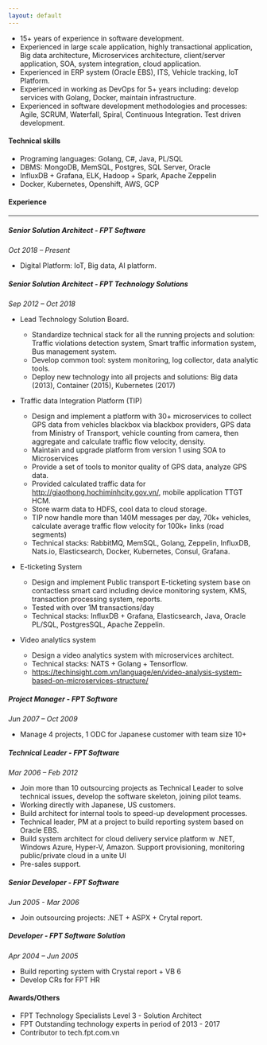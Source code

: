 ```yaml
---
layout: default
---
```


- 15+ years of experience in software development.
- Experienced in large scale application, highly transactional application, Big data architecture, Microservices architecture, client/server application, SOA, system integration, cloud application.
- Experienced in ERP system (Oracle EBS), ITS, Vehicle tracking, IoT Platform.
- Experienced in working as DevOps for 5+ years including: develop services with Golang, Docker, maintain infrastructure.
- Experienced in software development methodologies and processes: Agile, SCRUM, Waterfall, Spiral, Continuous Integration. Test driven development.

#### **Technical skills**
- Programing languages: Golang, C#, Java, PL/SQL
- DBMS: MongoDB, MemSQL, Postgres, SQL Server, Oracle
- InfluxDB + Grafana, ELK, Hadoop + Spark, Apache Zeppelin
- Docker, Kubernetes, Openshift, AWS, GCP

#### **Experience**
----------
##### **Senior Solution Architect - FPT Software**
*Oct 2018 – Present*
- Digital Platform: IoT, Big data, AI platform.

##### **Senior Solution Architect - FPT Technology Solutions**
*Sep 2012 – Oct 2018* 
- Lead Technology Solution Board.
  - Standardize technical stack for all the running projects and solution: Traffic violations detection system, Smart traffic information system, Bus management system.
  - Develop common tool: system monitoring, log collector, data analytic tools.
  - Deploy new technology into all projects and solutions: Big data (2013), Container (2015), Kubernetes (2017)

- Traffic data Integration Platform (TIP) 
  - Design and implement a platform with 30+ microservices to collect GPS data from vehicles blackbox via blackbox providers, GPS data from Ministry of Transport, vehicle counting from camera, then aggregate and calculate traffic flow velocity, density.
  - Maintain and upgrade platform from version 1 using SOA to Microservices 
  - Provide a set of tools to monitor quality of GPS data, analyze GPS data.
  - Provided calculated traffic data for http://giaothong.hochiminhcity.gov.vn/, mobile application TTGT HCM. 
  - Store warm data to HDFS, cool data to cloud storage.
  - TIP now handle more than 140M messages per day, 70k+ vehicles, calculate average traffic flow velocity for 100k+ links (road segments)
  - Technical stacks: RabbitMQ, MemSQL, Golang, Zeppelin, InfluxDB, Nats.io, Elasticsearch, Docker, Kubernetes, Consul, Grafana.

- E-ticketing System
  - Design and implement Public transport E-ticketing system base on contactless smart card including device monitoring system, KMS, transaction processing system, reports.
  - Tested with over 1M transactions/day
  - Technical stacks: InfluxDB + Grafana, Elasticsearch, Java, Oracle PL/SQL, PostgresSQL, Apache Zeppelin.

- Video analytics system
  - Design a video analytics system with microservices architect.
  - Technical stacks: NATS + Golang + Tensorflow.
  - https://techinsight.com.vn/language/en/video-analysis-system-based-on-microservices-structure/

##### **Project Manager - FPT Software**
*Jun 2007 – Oct 2009*
- Manage 4 projects, 1 ODC for Japanese customer with team size 10+

##### **Technical Leader - FPT Software**
*Mar 2006 – Feb 2012*
- Join more than 10 outsourcing projects as Technical Leader to solve technical issues, develop the software skeleton, joining pilot teams.
- Working directly with Japanese, US customers.
- Build architect for internal tools to speed-up development processes.
- Technical leader, PM at a project to build reporting system based on Oracle EBS.
- Build system architect for cloud delivery service platform w .NET, Windows Azure, Hyper-V, Amazon. Support provisioning, monitoring public/private cloud in a unite UI
- Pre-sales support.

##### **Senior Developer - FPT Software**
*Jun 2005 - Mar 2006*
- Join outsourcing projects: .NET + ASPX + Crytal report.

##### **Developer - FPT Software Solution**
*Apr 2004 – Jun 2005*
- Build reporting system with Crystal report + VB 6
- Develop CRs for FPT HR

#### Awards/Others
- FPT Technology Specialists Level 3 - Solution Architect
- FPT Outstanding technology experts in period of 2013 - 2017
- Contributor to tech.fpt.com.vn
